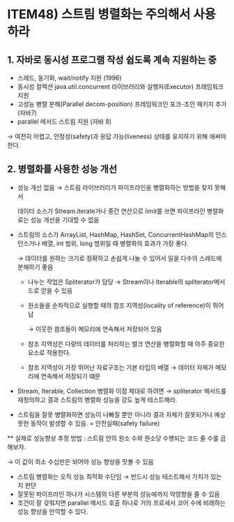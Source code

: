 # ITEM48) 스트림 병렬화는 주의해서 사용하라

## 1. 자바로 동시성 프로그램 작성 쉽도록 계속 지원하는 중

- 스레드, 동기화, wait/notify 지원 (1996)
- 동시성 컬렉션 java.util.concurrent 라이브러리와 실행자(Executor) 프레임워크 지원
- 고성능 병렬 분해(Parallel decom-position) 프레임워크인 포크-조인 패키지 추가 (자바7)
- parallel 메서드 스트림 지원 (자바 8)

→ 여전히 어렵고, 안정성(safety)과 응답 가능(liveness) 상태를 유지하기 위해 애써야 한다.

## 2.  병렬화를 사용한 성능 개선

- 성능 개선 없음 → 스트림 라이브러리가 파이프라인을 병렬화하는 방법을 찾지 못해서
    
    데이터 소스가 Stream.iterate거나 중간 연산으로 limit를 쓰면 파이프라인 병렬화로는 성능 개선을 기대할 수 없음
    
- 스트림의 소스가 ArrayList, HashMap, HashSet, ConcurrentHashMap의 인스턴스거나 배열, int 범위, long 범위일 때 병렬화의 효과가 가장 좋다.
    
    → 데이터를 원하는 크기로 정확하고 손쉽게 나눌 수 있어서 일을 다수의 스레드에 분해하기 좋음
    
    - 나누는 작업은 Spliterator가 담당 → Stream이나 Iterable의 spliterator메서드로 얻을 수 있음
    - 원소들을 순차적으로 실행할 때의 참조 지역성(locality of reference)이 뛰어남
        
        → 이웃한 참조들이 메모리에 연속해서 저장되어 있음
        
    - 참조 지역성은 다량의 데이터를 처리하는 벌크 연산을 병렬화할 때 아주 중요한 요소로 작용한다.
    - 참조 지역성이 가장 뛰어난 자료구조는 기본 타입의  배열 → 데이터 자체가 메모리에 연속해서 저장되기 떄문
- Stream, Iterable, Collection 병렬화 이점 제대로 하려면 → spliterator 메서드를 재정의하고 결과 스트림의 병렬화 성능을 강도 높게 테스트해라.
- 스트림을 잘못 병렬화하면 성능이 나빠질 뿐만 아니라 결과 자체가 잘못되거나 예상 못한 동작이 발생할 수 있음.  = 안전실패(safety failure)

** 실제로 성능향상 추정 방법 : 스트림 안의 원소 수와 원소당 수행되는 코드 줄 수를 곱해보자.

→ 이 값이 최소 수십만은 되어야 성능 향상을 맛볼 수 있음

- 스트림 병렬화는 오직 성능 최적화 수단임 → 반드시 성능 테스트해서 가치가 있는지 판단
- 잘못된 파이프라인 하나가 시스템의 다른 부분의 성능에까지 악영향을 줄 수 있음
- 조건이 잘 갖춰지면 parallel 메서드 호출 하나로 거의 프로세서 코어 수에 비례하는 성능 향상을 만끽할 수 있다.